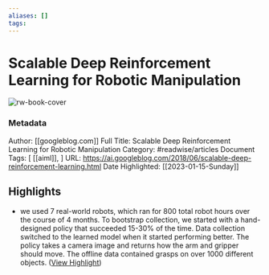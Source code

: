 ```yaml
---
aliases: []
tags:
---
```

# Scalable Deep Reinforcement Learning for Robotic Manipulation

![rw-book-cover](https://1.bp.blogspot.com/-_oYs2H0moJE/WzP7vVniEhI/AAAAAAAADFE/KGCV88H5hP4jWO3uBnzbjy8HAcYqgS6UgCLcBGAs/s72-c/image5.gif)
### Metadata
Author: [[googleblog.com]]
Full Title: Scalable Deep Reinforcement Learning for Robotic Manipulation
Category: #readwise/articles
Document Tags: [ [[aiml]], ]
URL: https://ai.googleblog.com/2018/06/scalable-deep-reinforcement-learning.html
Date Highlighted: [[2023-01-15-Sunday]]

## Highlights
- we used 7 real-world robots, which ran for 800 total robot hours over the course of 4 months. To bootstrap collection, we started with a hand-designed policy that succeeded 15-30% of the time. Data collection switched to the learned model when it started performing better. The policy takes a camera image and returns how the arm and gripper should move. The offline data contained grasps on over 1000 different objects. ([View Highlight](https://read.readwise.io/read/01gmpe02tjqqqb5w7183rxpgjd))

